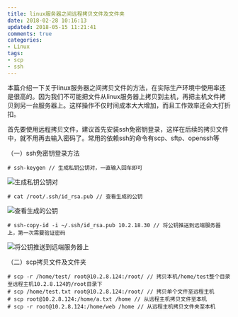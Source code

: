 ```yaml
---
title: linux服务器之间远程拷贝文件及文件夹
date: 2018-02-28 10:16:13
updated: 2018-05-15 11:21:41
comments: true
categories:
- Linux
tags:
- scp
- ssh
---
```


本篇介绍一下关于linux服务器之间拷贝文件的方法，在实际生产环境中使用率还是很高的。因为我们不可能把文件从linux服务器上拷贝到主机，再把主机文件拷贝到另一台服务器上。这样操作不仅时间成本大大增加，而且工作效率还会大打折扣。

首先要使用远程拷贝文件，建议首先安装ssh免密钥登录，这样在后续的拷贝文件中，就不用再去输入密码了。常用的依赖ssh的命令有scp、sftp、openssh等

（一）ssh免密钥登录方法

```shell
# ssh-keygen // 生成私钥公钥对，一直输入回车即可
```

![生成私钥公钥对](db9c2660786be447af615832e167ed6b.png)

```shell
# cat /root/.ssh/id_rsa.pub // 查看生成的公钥
```

![查看生成的公钥](0fc598c8a5fd5342810132e322d32bee.png)

```shell
# ssh-copy-id -i ~/.ssh/id_rsa.pub 10.2.18.30 // 将公钥推送到远端服务器上，第一次需要验证密码
```

![将公钥推送到远端服务器上](42ddefd9660658418a901b2a8b1fd2e7.png)

（二）scp拷贝文件及文件夹

```shell
# scp -r /home/test/ root@10.2.8.124:/root/ // 拷贝本机/home/test整个目录至远程主机10.2.8.124的/root目录下
# scp /home/test.txt root@10.2.8.124:/root/ // 拷贝单个文件至远程主机
# scp root@10.2.8.124:/home/a.txt /home // 从远程主机拷贝文件至本机
# scp -r root@10.2.8.124:/home/web /home // 从远程主机拷贝文件夹至本机
```
